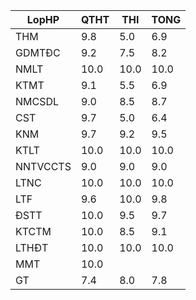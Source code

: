 |LopHP   |QTHT|THI |TONG|
|--------|----|----|----|
|THM     |9.8 |5.0 |6.9 |
|GDMTĐC  |9.2 |7.5 |8.2 |
|NMLT    |10.0|10.0|10.0|
|KTMT    |9.1 |5.5 |6.9 |
|NMCSDL  |9.0 |8.5 |8.7 |
|CST     |9.7 |5.0 |6.4 |
|KNM     |9.7 |9.2 |9.5 |
|KTLT    |10.0|10.0|10.0|
|NNTVCCTS|9.0 |9.0 |9.0 |
|LTNC    |10.0|10.0|10.0|
|LTF     |9.6 |10.0|9.8 |
|ĐSTT    |10.0|9.5 |9.7 |
|KTCTM   |10.0|8.5 |9.1 |
|LTHĐT   |10.0|10.0|10.0|
|MMT     |10.0|    |    |
|GT      |7.4 |8.0 |7.8 |
